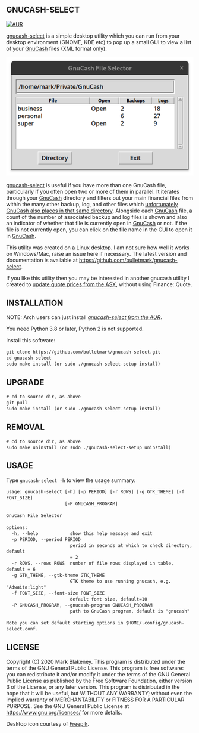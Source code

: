 ## GNUCASH-SELECT
[![AUR](https://img.shields.io/aur/version/gnucash-select)](https://aur.archlinux.org/packages/gnucash-select/)

[gnucash-select][REPO] is a simple desktop utility which you can run
from your desktop environment (GNOME, KDE etc) to pop up a small GUI to
view a list of your [GnuCash][GNUC] files (XML format only).

![gnucash-select](gnucash-select.png)

[gnucash-select][REPO] is useful if you have more than one GnuCash file,
particularly if you often open two or more of them in parallel. It
iterates through your [GnuCash][GNUC] directory and filters out your
main financial files from within the many other backup, log, and other
files which [unfortunately GnuCash also places in that same
directory](https://bugs.gnucash.org/show_bug.cgi?id=619119). Alongside
each [GnuCash][GNUC] file, a count of the number of associated backup
and log files is shown and also an indicator of whether that file is
currently open in [GnuCash][GNUC] or not. If the file is not currently
open, you can click on the file name in the GUI to open it in
[GnuCash][GNUC].

This utility was created on a Linux desktop. I am not sure how well it
works on Windows/Mac, raise an issue here if necessary. The latest
version and documentation is available at
https://github.com/bulletmark/gnucash-select.

If you like this utility then you may be interested in another gnucash
utility I created to [update quote prices from the
ASX](https://github.com/bulletmark/gnucash-asx-fetch), without using Finance::Quote.

## INSTALLATION

NOTE: Arch users can just install [_gnucash-select from the
AUR_][AUR].

You need Python 3.8 or later, Python 2 is not supported.

Install this software:

    git clone https://github.com/bulletmark/gnucash-select.git
    cd gnucash-select
    sudo make install (or sudo ./gnucash-select-setup install)

## UPGRADE

    # cd to source dir, as above
    git pull
    sudo make install (or sudo ./gnucash-select-setup install)

## REMOVAL

    # cd to source dir, as above
    sudo make uninstall (or sudo ./gnucash-select-setup uninstall)

## USAGE

Type `gnucash-select -h` to view the usage summary:

```
usage: gnucash-select [-h] [-p PERIOD] [-r ROWS] [-g GTK_THEME] [-f FONT_SIZE]
                      [-P GNUCASH_PROGRAM]

GnuCash File Selector

options:
  -h, --help            show this help message and exit
  -p PERIOD, --period PERIOD
                        period in seconds at which to check directory, default
                        = 2
  -r ROWS, --rows ROWS  number of file rows displayed in table, default = 6
  -g GTK_THEME, --gtk-theme GTK_THEME
                        GTK theme to use running gnucash, e.g. "Adwaita:light"
  -f FONT_SIZE, --font-size FONT_SIZE
                        default font size, default=10
  -P GNUCASH_PROGRAM, --gnucash-program GNUCASH_PROGRAM
                        path to GnuCash program, default is "gnucash"

Note you can set default starting options in $HOME/.config/gnucash-
select.conf.
```

## LICENSE

Copyright (C) 2020 Mark Blakeney. This program is distributed under the
terms of the GNU General Public License.
This program is free software: you can redistribute it and/or modify it
under the terms of the GNU General Public License as published by the
Free Software Foundation, either version 3 of the License, or any later
version.
This program is distributed in the hope that it will be useful, but
WITHOUT ANY WARRANTY; without even the implied warranty of
MERCHANTABILITY or FITNESS FOR A PARTICULAR PURPOSE. See the GNU General
Public License at <https://www.gnu.org/licenses/> for more details.

Desktop icon courtesy of [Freepik](https://www.flaticon.com/authors/freepik).

[REPO]: https://github.com/bulletmark/gnucash-select/
[AUR]: https://aur.archlinux.org/packages/gnucash-select/
[GNUC]: https://www.gnucash.org/

<!-- vim: se ai syn=markdown: -->
